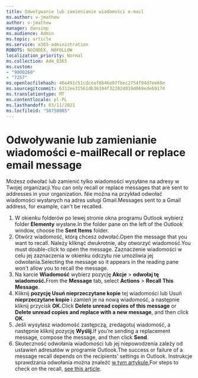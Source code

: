 ```yaml
---
title: Odwoływanie lub zamienianie wiadomości e-mail
ms.author: v-jmathew
author: v-jmathew
manager: dansimp
ms.audience: Admin
ms.topic: article
ms.service: o365-administration
ROBOTS: NOINDEX, NOFOLLOW
localization_priority: Normal
ms.collection: Adm_O365
ms.custom:
- "9000260"
- "7257"
ms.openlocfilehash: 46e491c51cdceaf8b46e97fbec2754f94d7ee66e
ms.sourcegitcommit: 6312ee31561db36104f32282d019d069ede69174
ms.translationtype: MT
ms.contentlocale: pl-PL
ms.lasthandoff: 03/11/2021
ms.locfileid: "50750085"
---
```

# <a name="recall-or-replace-email-message"></a><span data-ttu-id="011d2-102">Odwoływanie lub zamienianie wiadomości e-mail</span><span class="sxs-lookup"><span data-stu-id="011d2-102">Recall or replace email message</span></span>

<span data-ttu-id="011d2-103">Możesz odwołać lub zamienić tylko wiadomości wysyłane na adresy w Twojej organizacji.</span><span class="sxs-lookup"><span data-stu-id="011d2-103">You can only recall or replace messages that are sent to addresses in your organization.</span></span> <span data-ttu-id="011d2-104">Nie można na przykład odwołać wiadomości wysłanych na adres usługi Gmail.</span><span class="sxs-lookup"><span data-stu-id="011d2-104">Messages sent to a Gmail address, for example, can't be recalled.</span></span>

1. <span data-ttu-id="011d2-105">W okienku folderów po lewej stronie okna programu Outlook wybierz folder **Elementy** wysłane.</span><span class="sxs-lookup"><span data-stu-id="011d2-105">In the folder pane on the left of the Outlook window, choose the **Sent Items** folder.</span></span>
2. <span data-ttu-id="011d2-106">Otwórz wiadomość, którą chcesz odwołać.</span><span class="sxs-lookup"><span data-stu-id="011d2-106">Open the message that you want to recall.</span></span> <span data-ttu-id="011d2-107">Należy kliknąć dwukrotnie, aby otworzyć wiadomość.</span><span class="sxs-lookup"><span data-stu-id="011d2-107">You must double-click to open the message.</span></span> <span data-ttu-id="011d2-108">Zaznaczenie wiadomości w celu jej zaznaczenia w okienku odczytu nie umożliwia jej odwołania.</span><span class="sxs-lookup"><span data-stu-id="011d2-108">Selecting the message so it appears in the reading pane won't allow you to recall the message.</span></span>
3. <span data-ttu-id="011d2-109">Na karcie **Wiadomość** wybierz pozycję **Akcje**  >  **odwołaj tę wiadomość.**</span><span class="sxs-lookup"><span data-stu-id="011d2-109">From the **Message** tab, select **Actions** > **Recall This Message**.</span></span>
4. <span data-ttu-id="011d2-110">Kliknij **pozycję Usuń nieprzeczytane kopie** tej wiadomości lub Usuń **nieprzeczytane kopie** i zamień je na nową wiadomość, a następnie kliknij przycisk **OK.**</span><span class="sxs-lookup"><span data-stu-id="011d2-110">Click **Delete unread copies of this message** or **Delete unread copies and replace with a new message**, and then click **OK**.</span></span>
5. <span data-ttu-id="011d2-111">Jeśli wysyłasz wiadomość zastępczą, zredagotuj wiadomość, a następnie kliknij pozycję **Wyślij**.</span><span class="sxs-lookup"><span data-stu-id="011d2-111">If you’re sending a replacement message, compose the message, and then click **Send**.</span></span>
6. <span data-ttu-id="011d2-112">Skuteczność odwołania wiadomości lub jej niepowodzenia zależy od ustawień adresatów w programie Outlook.</span><span class="sxs-lookup"><span data-stu-id="011d2-112">The success or failure of a message recall depends on the recipients' settings in Outlook.</span></span> <span data-ttu-id="011d2-113">Instrukcje sprawdzania odwołania można znaleźć [w tym artykule.](https://support.office.com/article/recall-or-replace-an-email-message-that-you-sent-35027f88-d655-4554-b4f8-6c0729a723a0#tocheck)</span><span class="sxs-lookup"><span data-stu-id="011d2-113">For steps to check on the recall, [see this article](https://support.office.com/article/recall-or-replace-an-email-message-that-you-sent-35027f88-d655-4554-b4f8-6c0729a723a0#tocheck).</span></span>
